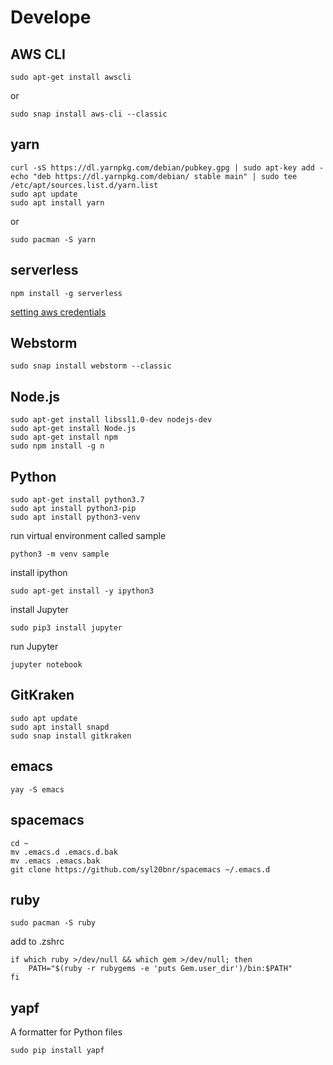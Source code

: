 # Develope

## AWS CLI
```
sudo apt-get install awscli
```
or
```
sudo snap install aws-cli --classic
```

## yarn

```
curl -sS https://dl.yarnpkg.com/debian/pubkey.gpg | sudo apt-key add -
echo "deb https://dl.yarnpkg.com/debian/ stable main" | sudo tee /etc/apt/sources.list.d/yarn.list
sudo apt update
sudo apt install yarn
```
or
```
sudo pacman -S yarn
```

## serverless

```
npm install -g serverless
```

[setting aws credentials](https://serverless.com/framework/docs/providers/aws/guide/credentials/)

## Webstorm

```
sudo snap install webstorm --classic
```

## Node.js
```
sudo apt-get install libssl1.0-dev nodejs-dev
sudo apt-get install Node.js
sudo apt-get install npm
sudo npm install -g n
```

## Python

```
sudo apt-get install python3.7
sudo apt install python3-pip
sudo apt install python3-venv
```

run virtual environment called sample
```
python3 -m venv sample
```

install ipython
```
sudo apt-get install -y ipython3
```

install Jupyter
```
sudo pip3 install jupyter
```

run Jupyter
```
jupyter notebook
```

## GitKraken
```
sudo apt update
sudo apt install snapd
sudo snap install gitkraken
```

## emacs
```
yay -S emacs
```

## spacemacs
```
cd ~
mv .emacs.d .emacs.d.bak
mv .emacs .emacs.bak
git clone https://github.com/syl20bnr/spacemacs ~/.emacs.d
```

## ruby
```
sudo pacman -S ruby
```

add to .zshrc
```
if which ruby >/dev/null && which gem >/dev/null; then
    PATH="$(ruby -r rubygems -e 'puts Gem.user_dir')/bin:$PATH"
fi
```

## yapf

A formatter for Python files
```
sudo pip install yapf
```
